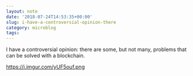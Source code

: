 ```yaml
---
layout: note
date: '2018-07-24T14:53:35+00:00'
slug: i-have-a-controversial-opinion-there
category: microblog
tags:
---
```

I have a controversial opinion: there are some, but not many, problems that can be solved with a blockchain.

https://i.imgur.com/yUF5ouf.png

